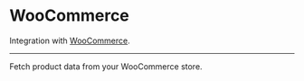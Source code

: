 # WooCommerce

Integration with <a href="https://woocommerce.com" target="_blank" rel="nofollow">WooCommerce</a>.

<!-- [Watch “How to use the WooCommerce extension” on YouTube](https://www.youtube.com/watch?v=@todo) -->

---

Fetch product data from your WooCommerce store.

<!-- @todo Complete WooCommerce doc! -->
